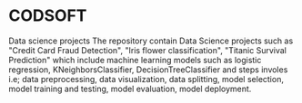 # CODSOFT
Data science projects 
The repository contain Data Science projects such as "Credit Card Fraud Detection", "Iris flower classification", "Titanic Survival Prediction" which include machine learning models such as logistic regression, KNeighborsClassifier, DecisionTreeClassifier and steps involes i.e; data preprocessing, data visualization, data splitting, model selection, model training and testing, model evaluation, model deployment. 

